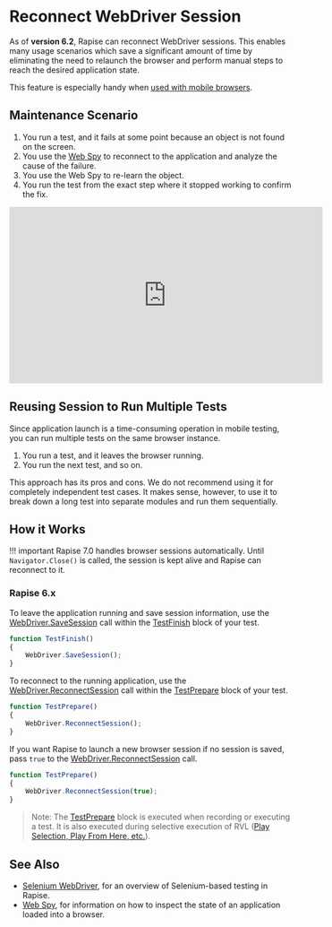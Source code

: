 # Reconnect WebDriver Session

As of **version 6.2**, Rapise can reconnect WebDriver sessions. This enables many usage scenarios which save a significant amount of time by eliminating the need to relaunch the browser and perform manual steps to reach the desired application state.

This feature is especially handy when [used with mobile browsers](https://www.inflectra.com/Support/KnowledgeBase/KB278.aspx).

## Maintenance Scenario

1.  You run a test, and it fails at some point because an object is not found on the screen.
2.  You use the [Web Spy](web_spy.md) to reconnect to the application and analyze the cause of the failure.
3.  You use the Web Spy to re-learn the object.
4.  You run the test from the exact step where it stopped working to confirm the fix.

<iframe width="560" height="315" src="https://www.youtube.com/embed/XwFwj6ihzq4" frameborder="0" allow="accelerometer; autoplay; encrypted-media; gyroscope; picture-in-picture" allowfullscreen></iframe>

## Reusing Session to Run Multiple Tests

Since application launch is a time-consuming operation in mobile testing, you can run multiple tests on the same browser instance.

1.  You run a test, and it leaves the browser running.
2.  You run the next test, and so on.

This approach has its pros and cons. We do not recommend using it for completely independent test cases. It makes sense, however, to use it to break down a long test into separate modules and run them sequentially.

## How it Works

!!! important
    Rapise 7.0 handles browser sessions automatically. Until `Navigator.Close()` is called, the session is kept alive and Rapise can reconnect to it.

### Rapise 6.x

To leave the application running and save session information, use the [WebDriver.SaveSession](../Libraries/WebDriver.md#SaveSession) call within the [TestFinish](understanding_the_script.md) block of your test.

```javascript
function TestFinish()
{
    WebDriver.SaveSession();
}
```

To reconnect to the running application, use the [WebDriver.ReconnectSession](../Libraries/WebDriver.md#ReconnectSession) call within the [TestPrepare](understanding_the_script.md) block of your test.

```javascript
function TestPrepare()
{
    WebDriver.ReconnectSession();
}
```

If you want Rapise to launch a new browser session if no session is saved, pass `true` to the [WebDriver.ReconnectSession](../Libraries/WebDriver.md#ReconnectSession) call.

```javascript
function TestPrepare()
{
    WebDriver.ReconnectSession(true);
}
```

> Note: The [TestPrepare](understanding_the_script.md) block is executed when recording or executing a test. It is also executed during selective execution of RVL ([Play Selection, Play From Here, etc.](rvl_editor.md#context-menu)).

## See Also

- [Selenium WebDriver](selenium_webdriver.md), for an overview of Selenium-based testing in Rapise.
- [Web Spy](web_spy.md), for information on how to inspect the state of an application loaded into a browser.